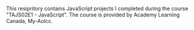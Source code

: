 This resipritory contains JavaScript projects I completed during the course "TAJS02E1 - JavaScript". 
The course is provided by Academy Learning Canada, My-Aolcc.
